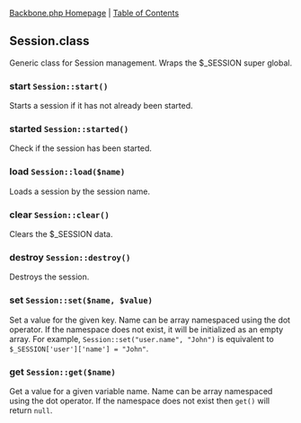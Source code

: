[Backbone.php Homepage](https://github.com/jamesatracy/Backbone.php) | [Table of Contents](toc.md)

## Session.class

Generic class for Session management. Wraps the $_SESSION super global.

### start `Session::start()`

Starts a session if it has not already been started.

### started `Session::started()`

Check if the session has been started.

### load `Session::load($name)`

Loads a session by the session name.

### clear `Session::clear()`

Clears the $_SESSION data.

### destroy `Session::destroy()`

Destroys the session.

### set `Session::set($name, $value)`

Set a value for the given key. Name can be array namespaced using the dot operator. If the namespace does not exist, it will be initialized as an empty array. For example, `Session::set("user.name", "John")` is equivalent to `$_SESSION['user']['name'] = "John"`.

### get `Session::get($name)`

Get a value for a given variable name. Name can be array namespaced using the dot operator. If the namespace does not exist then `get()` will return `null`.